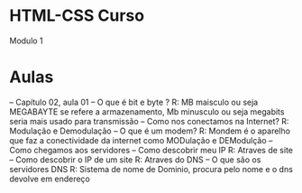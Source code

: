 # HTML-CSS Curso
Modulo 1 

# Aulas 
– Capítulo 02, aula 01
– O que é bit e byte ?
R: MB maisculo ou seja MEGABAYTE se refere a armazenamento, Mb minusculo ou seja megabits seria mais usado para transmissão 
– Como nos conectamos na Internet?
R: Modulação e Demodulação 
– O que é um modem?
R: Mondem é o aparelho que faz a conectividade da internet como MODulação e DEModulção
– Como chegamos aos servidores
– Como descobrir meu IP
R: Atraves de site
– Como descobrir o IP de um site
R: Atraves do DNS
– O que são os servidores DNS
R: Sistema de nome de Dominio, procura pelo nome e o dns devolve em endereço
